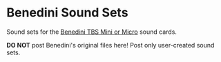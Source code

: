 # Benedini Sound Sets
Sound sets for the [Benedini TBS Mini or Micro](http://www.benedini.de) sound cards. 

**DO NOT** post Benedini's original files here! Post only user-created sound sets. 
